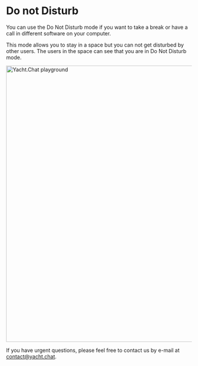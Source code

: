 

# Do not Disturb

You can use the Do Not Disturb mode if you want to take a break or have a call in different software on your computer.

This mode allows you to stay in a space but you can not get disturbed by other users. The users in the space can see that you are in Do Not Disturb mode.

<img alt="Yacht.Chat playground" src="/img/docs/DoNotDisturb.png" width="750"/>

If you have urgent questions, please feel free to contact us by e-mail at [contact@yacht.chat](mailto:contact@yacht.chat).